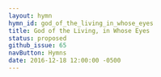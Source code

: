 ```yaml
---
layout: hymn
hymn_id: god_of_the_living_in_whose_eyes
title: God of the Living, in Whose Eyes
status: proposed
github_issue: 65
navButton: Hymns
date: 2016-12-18 12:00:00 -0500
---
```

